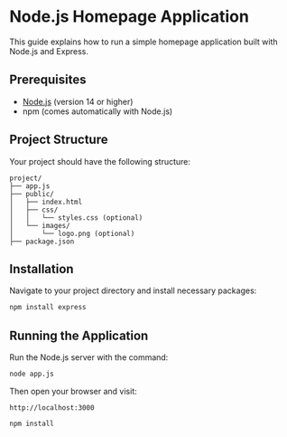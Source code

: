 
# Node.js Homepage Application

This guide explains how to run a simple homepage application built with Node.js and Express.

## Prerequisites

- [Node.js](https://nodejs.org/) (version 14 or higher)
- npm (comes automatically with Node.js)

## Project Structure

Your project should have the following structure:

```
project/
├── app.js
├── public/
│   ├── index.html
│   ├── css/
│   │   └── styles.css (optional)
│   └── images/
│       └── logo.png (optional)
├── package.json
```

## Installation

Navigate to your project directory and install necessary packages:

```bash
npm install express
```

## Running the Application

Run the Node.js server with the command:

```bash
node app.js
```

Then open your browser and visit:

```
http://localhost:3000
```


```bash
npm install
```
